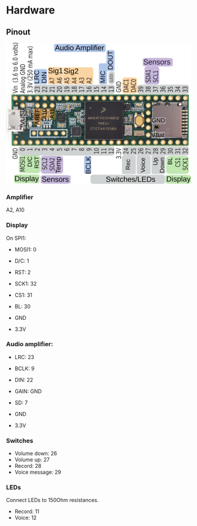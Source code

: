 # Hardware

## Pinout

![pinout](images/fishfinder-teensy3.5-pinout.png)


### Amplifier

A2, A10

### Display

On SPI1:

- MOSI1: 0
- D/C: 1
- RST: 2
- SCK1: 32
- CS1: 31
- BL: 30

- GND
- 3.3V

### Audio amplifier:

- LRC: 23
- BCLK: 9
- DIN: 22
- GAIN: GND
- SD: 7

- GND
- 3.3V

### Switches

- Volume down: 26
- Volume up: 27
- Record: 28
- Voice message: 29


### LEDs

Connect LEDs to 150Ohm resistances.

- Record: 11
- Voice: 12
